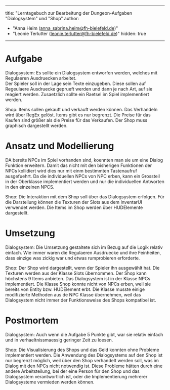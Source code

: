 
---
title: "Lerntagebuch zur Bearbeitung der Dungeon-Aufgaben "Dialogsystem" und "Shop"
author:
-   "Anna Heim (anna_sabrina.heim@fh-bielefeld.de)"
-   "Leonie Terlutter (leonie.terlutter@fh-bielefeld.de)"
    hidden: true
---

<!--
Führen Sie zu jeder Woche zur Bearbeitung der Dungeon-Aufhaben ein
Lerntagebuch in Ihrem Team. Kopieren Sie dazu diese Vorlage und füllen
Sie den Kopf entsprechend aus.

Im Lerntagebuch sollen Sie Ihr Vorgehen bei der Bearbeitung der jeweiligen
Dungeon-Aufgaben vom ersten Schritt bis zur Abgabe der Lösung dokumentieren,
d.h. wie sind Sie die gestellte Aufgabe angegangen (und warum), was war
Ihr Plan und auf welche Probleme sind Sie bei der Umsetzung gestoßen und
wie haben Sie diese Probleme gelöst. Beachten Sie die vorgegebene Struktur.

Für jede Abgabe sollte ungefähr eine DIN-A4-Seite Text erstellt werden,
d.h. ca. 400 Wörter umfassen. Wer das Lerntagebuch nur ungenügend führt
oder es gar nicht mit abgibt, bekommt für die betreffende Abgabe 0 Punkte.

Checken Sie das Lerntagebuch mit in Ihr Projekt/Git-Repo ein.

Schreiben Sie den Text mit [Markdown](https://pandoc.org/MANUAL.html#pandocs-markdown).
Tipp: VSCode bringt einen vergleichsweise guten Markdown-Support (inkl. Preview)
bereits in der Grundinstallation mit.

Geben Sie das Lerntagebuch stets mit ab. Achtung: Wenn Sie Abbildungen
einbetten (etwa UML-Diagramme), denken Sie daran, diese auch abzugeben!
-->


# Aufgabe
Dialogsystem: Es sollte ein Dialogsystem entworfen werden, welches mit Regulaeren Ausdruecken arbeitet.  
Der Spieler soll in der Lage sein Texte einzugeben. Diese sollen auf Regeulaere Ausdruecke geprueft werden und dann je nach Art, auf sie reagiert werden.
Zusaetzlich sollte ein Raetsel im Spiel implementiert werden.

Shop: Items sollen gekauft und verkauft werden können. Das Verhandeln wird über RegEx gelöst. Items gibt es nur begrenzt. Die Preise für das Kaufen sind größer als die 
Preise für das Verkaufen. Der Shop muss graphisch dargestellt werden.
<!--
Bitte hier die zu lösende Aufgabe kurz in eigenen Worten beschreiben.
-->



# Ansatz und Modellierung

<!--
Bitte hier den Lösungsansatz kurz beschreiben:
-   Wie sollte die Aufgabe gelöst werden?
-   Welche Techniken wollten Sie einsetzen?
-   Wie sah Ihre Modellierung aus (UML-Diagramm)?
-   Worauf müssen Sie konkret achten?
-->
DA bereits NPCs im Spiel vorhanden sind, koennten man sie um eine Dialog Funktion erweitern. 
Damit das nicht mit den bisherigen Funktionen der NPCs kollidiert wird dies nur mit einm bestimmten Tastenaufruf ausgefuehrt.
Da die individuellen NPCs von NPC erben, kann ein Grossteil in der Oberklasse implementiert werden und nur 
die individuellen Antworten in den einzelnen NPCS.

Shop: Die Interaktion mit dem Shop soll über das Dialogsystem erfolgen. Für die Darstellung können die Texturen der Slots aus dem InventarUI verwendet werden. Die Items im Shop werden über HUDElemente dargestellt.
# Umsetzung

<!--
Bitte hier die Umsetzung der Lösung kurz beschreiben:
-   Was haben Sie gemacht,
-   an welchem Datum haben sie es gemacht,
-   wie lange hat es gedauert,
-   was war das Ergebnis?
-->
Dialogsystem: Die Umsetzung gestaltete sich im Bezug auf die Logik relativ einfach. Wie immer waren die Regulaeren Ausdruecke
und ihre Feinheiten, dass einzige was zickig war und etwas rumprobieren erforderte.

Shop: Der Shop wird dargestellt, wenn der Spieler ihn ausgewählt hat. Die Texturen werden aus der Klasse Slots übernommen. Der Shop kann höchstens 9 Items anbieten. Das
Dialogsystem ist in der Klasse NPCs implementiert. Die Klasse Shop konnte nicht von NPCs erben, weil sie bereits von Entity bzw. HUDElement erbt. Die Klasse musste einige modifizierte Methoden aus de NPC Klasse übernehmen, weil das Dialogsystem nicht immer der Funktionsweise des Shops kompatibel ist.
# Postmortem

<!--
Bitte blicken Sie auf die Aufgabe, Ihren Lösungsansatz und die Umsetzung
kritisch zurück:
-   Was hat funktioniert, was nicht? Würden Sie noch einmal so vorgehen?
-   Welche Probleme sind bei der Umsetzung Ihres Lösungsansatzes aufgetreten?
-   Wie haben Sie die Probleme letztlich gelöst?
-->
Dialogsystem: Auch wenn die Aufgabe 5 Punkte gibt, war sie relativ einfach und in verhaeltnissmaessig geringer Zeit zu loesen. 

Shop: Die Visualisierung des Shops und das Geld konnten ohne Probleme implementiert werden. Die Anwendung des Dialogsystems auf den Shop ist nur begrenzt möglich, weil über den Shop verhandelt werden soll, was im Dialog mit den NPCs nicht notwendig ist. Diese Probleme hätten durch eine andere Arbeitsteilung, bei der eine Person für den Shop und das Dialogsystem verantwortlich ist, oder die Implementierung mehrerer Dialogsysteme vermieden werden können.